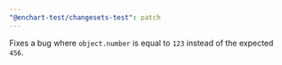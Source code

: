 ```yaml
---
"@enchart-test/changesets-test": patch
---
```


Fixes a bug where `object.number` is equal to `123` instead of the expected `456`.
